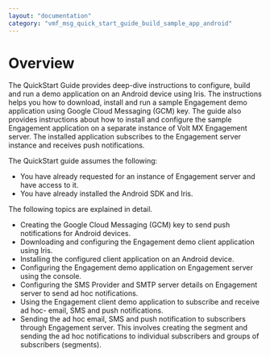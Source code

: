 ```yaml
---
layout: "documentation"
category: "vmf_msg_quick_start_guide_build_sample_app_android"
---
```

                           


Overview
========

The QuickStart Guide provides deep-dive instructions to configure, build and run a demo application on an Android device using Iris. The instructions helps you how to download, install and run a sample Engagement demo application using Google Cloud Messaging (GCM) key. The guide also provides instructions about how to install and configure the sample Engagement application on a separate instance of Volt MX Engagement server. The installed application subscribes to the Engagement server instance and receives push notifications.

The QuickStart guide assumes the following:

*   You have already requested for an instance of Engagement server and have access to it.
*   You have already installed the Android SDK and Iris.

The following topics are explained in detail.

*   Creating the Google Cloud Messaging (GCM) key to send push notifications for Android devices.
*   Downloading and configuring the Engagement demo client application using Iris.
*   Installing the configured client application on an Android device.
*   Configuring the Engagement demo application on Engagement server using the console.
*   Configuring the SMS Provider and SMTP server details on Engagement server to send ad hoc notifications.
*   Using the Engagement client demo application to subscribe and receive ad hoc- email, SMS and push notifications.
*   Sending the ad hoc email, SMS and push notification to subscribers through Engagement server. This involves creating the segment and sending the ad hoc notifications to individual subscribers and groups of subscribers (segments).
